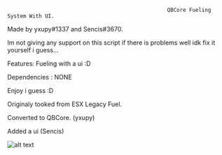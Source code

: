                                                       QBCore Fueling System With UI.


Made by yxupy#1337 and Sencis#3670.

Im not giving any support on this script if there is problems well idk fix it yourself i guess...

Features: Fueling with a ui :D

Dependencies : NONE


Enjoy i guess :D

Originaly tooked from ESX Legacy Fuel.

Converted to QBCore. (yxupy)

Added a ui (Sencis)


![alt text](https://cdn.discordapp.com/attachments/926748345597329461/937614040581169202/unknown.png)
